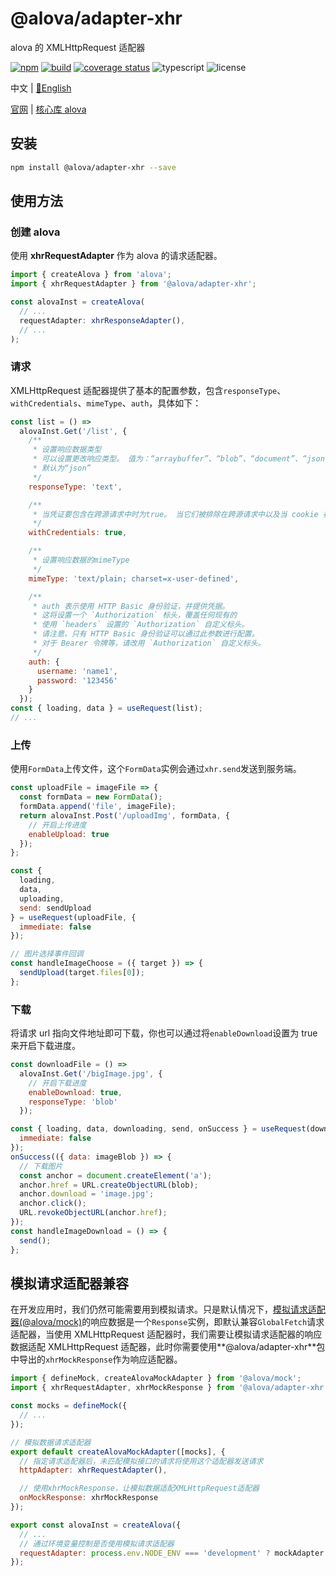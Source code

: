 # @alova/adapter-xhr

alova 的 XMLHttpRequest 适配器

[![npm](https://img.shields.io/npm/v/@alova/adapter-xhr)](https://www.npmjs.com/package/@alova/adapter-xhr)
[![build](https://github.com/alovajs/adapter-xhr/actions/workflows/release.yml/badge.svg?branch=main)](https://github.com/alovajs/adapter-xhr/actions/workflows/main.yml)
[![coverage status](https://coveralls.io/repos/github/alovajs/adapter-xhr/badge.svg?branch=main)](https://coveralls.io/github/alovajs/adapter-xhr?branch=main)
![typescript](https://badgen.net/badge/icon/typescript?icon=typescript&label)
![license](https://img.shields.io/badge/license-MIT-blue.svg)

<p>中文 | <a href="./README.md">📑English</a></p>

[官网](https://alova.js.org/extension/alova-adapter-xhr) | [核心库 alova](https://github.com/alovajs/alova)

## 安装

```bash
npm install @alova/adapter-xhr --save
```

## 使用方法

### 创建 alova

使用 **xhrRequestAdapter** 作为 alova 的请求适配器。

```javascript
import { createAlova } from 'alova';
import { xhrRequestAdapter } from '@alova/adapter-xhr';

const alovaInst = createAlova(
  // ...
  requestAdapter: xhrResponseAdapter(),
  // ...
);
```

### 请求

XMLHttpRequest 适配器提供了基本的配置参数，包含`responseType`、`withCredentials`、`mimeType`、`auth`，具体如下：

```javascript
const list = () =>
  alovaInst.Get('/list', {
    /**
     * 设置响应数据类型
     * 可以设置更改响应类型。 值为：“arraybuffer”、“blob”、“document”、“json”和“text”
     * 默认为“json”
     */
    responseType: 'text',

    /**
     * 当凭证要包含在跨源请求中时为true。 当它们被排除在跨源请求中以及当 cookie 在其响应中被忽略时为 false。 默认为false
     */
    withCredentials: true,

    /**
     * 设置响应数据的mimeType
     */
    mimeType: 'text/plain; charset=x-user-defined',

    /**
     * auth 表示使用 HTTP Basic 身份验证，并提供凭据。
     * 这将设置一个 `Authorization` 标头，覆盖任何现有的
     * 使用 `headers` 设置的 `Authorization` 自定义标头。
     * 请注意，只有 HTTP Basic 身份验证可以通过此参数进行配置。
     * 对于 Bearer 令牌等，请改用 `Authorization` 自定义标头。
     */
    auth: {
      username: 'name1',
      password: '123456'
    }
  });
const { loading, data } = useRequest(list);
// ...
```

### 上传

使用`FormData`上传文件，这个`FormData`实例会通过`xhr.send`发送到服务端。

```javascript
const uploadFile = imageFile => {
  const formData = new FormData();
  formData.append('file', imageFile);
  return alovaInst.Post('/uploadImg', formData, {
    // 开启上传进度
    enableUpload: true
  });
};

const {
  loading,
  data,
  uploading,
  send: sendUpload
} = useRequest(uploadFile, {
  immediate: false
});

// 图片选择事件回调
const handleImageChoose = ({ target }) => {
  sendUpload(target.files[0]);
};
```

### 下载

将请求 url 指向文件地址即可下载，你也可以通过将`enableDownload`设置为 true 来开启下载进度。

```javascript
const downloadFile = () =>
  alovaInst.Get('/bigImage.jpg', {
    // 开启下载进度
    enableDownload: true,
    responseType: 'blob'
  });

const { loading, data, downloading, send, onSuccess } = useRequest(downloadFile, {
  immediate: false
});
onSuccess(({ data: imageBlob }) => {
  // 下载图片
  const anchor = document.createElement('a');
  anchor.href = URL.createObjectURL(blob);
  anchor.download = 'image.jpg';
  anchor.click();
  URL.revokeObjectURL(anchor.href);
});
const handleImageDownload = () => {
  send();
};
```

## 模拟请求适配器兼容

在开发应用时，我们仍然可能需要用到模拟请求。只是默认情况下，[模拟请求适配器(@alova/mock)](https://alova.js.org/extension/alova-mock)的响应数据是一个`Response`实例，即默认兼容`GlobalFetch`请求适配器，当使用 XMLHttpRequest 适配器时，我们需要让模拟请求适配器的响应数据适配 XMLHttpRequest 适配器，此时你需要使用**@alova/adapter-xhr**包中导出的`xhrMockResponse`作为响应适配器。

```javascript
import { defineMock, createAlovaMockAdapter } from '@alova/mock';
import { xhrRequestAdapter, xhrMockResponse } from '@alova/adapter-xhr';

const mocks = defineMock({
  // ...
});

// 模拟数据请求适配器
export default createAlovaMockAdapter([mocks], {
  // 指定请求适配器后，未匹配模拟接口的请求将使用这个适配器发送请求
  httpAdapter: xhrRequestAdapter(),

  // 使用xhrMockResponse，让模拟数据适配XMLHttpRequest适配器
  onMockResponse: xhrMockResponse
});

export const alovaInst = createAlova({
  // ...
  // 通过环境变量控制是否使用模拟请求适配器
  requestAdapter: process.env.NODE_ENV === 'development' ? mockAdapter : xhrRequestAdapter()
});
```

